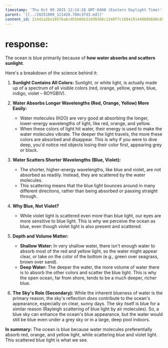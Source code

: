 ```yaml
---
timestamp: 'Thu Oct 09 2025 12:14:28 GMT-0400 (Eastern Daylight Time)'
parent: '[[../20251009_121428.7b0c3fd3.md]]'
content_id: 21441a2be18576a6cdb5b06b31dd9368c1240f7c168419144008b680c655200c
---
```


# response:

The ocean is blue primarily because of **how water absorbs and scatters sunlight**.

Here's a breakdown of the science behind it:

1. **Sunlight Contains All Colors:** Sunlight, or white light, is actually made up of a spectrum of all visible colors (red, orange, yellow, green, blue, indigo, violet – ROYGBIV).

2. **Water Absorbs Longer Wavelengths (Red, Orange, Yellow) More Easily:**
   * Water molecules (H2O) are very good at absorbing the longer, lower-energy wavelengths of light, like red, orange, and yellow.
   * When these colors of light hit water, their energy is used to make the water molecules vibrate. The deeper the light travels, the more these colors are absorbed and disappear. This is why if you were to dive deep, you'd notice red objects losing their color first, appearing grey or black.

3. **Water Scatters Shorter Wavelengths (Blue, Violet):**
   * The shorter, higher-energy wavelengths, like blue and violet, are not absorbed as readily. Instead, they are scattered by the water molecules.
   * This scattering means that the blue light bounces around in many different directions, rather than being absorbed or passing straight through.

4. **Why Blue, Not Violet?**
   * While violet light is scattered even more than blue light, our eyes are more sensitive to blue light. This is why we perceive the ocean as blue, even though violet light is also present and scattered.

5. **Depth and Volume Matter:**
   * **Shallow Water:** In very shallow water, there isn't enough water to absorb most of the red and yellow light, so the water might appear clear, or take on the color of the bottom (e.g., green over seagrass, brown over sand).
   * **Deep Water:** The deeper the water, the more volume of water there is to absorb the other colors and scatter the blue light. This is why the open ocean, far from shore, tends to be a much deeper, richer blue.

6. **The Sky's Role (Secondary):** While the inherent blueness of water is the primary reason, the sky's reflection *does* contribute to the ocean's appearance, especially on clear, sunny days. The sky itself is blue for a similar reason (Rayleigh scattering of blue light by air molecules). So, a blue sky can enhance the ocean's blue appearance, but the water would still be blue even under a grey sky or in a large, deep pool indoors.

**In summary:** The ocean is blue because water molecules preferentially absorb red, orange, and yellow light, while scattering blue and violet light. This scattered blue light is what we see.
